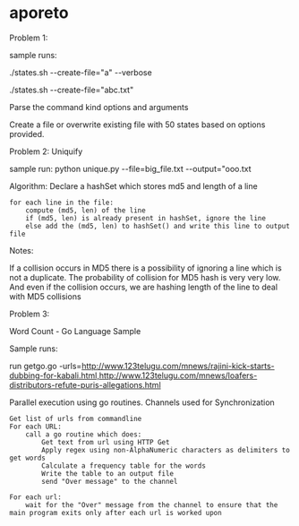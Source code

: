 # aporeto

Problem 1:

sample runs:

./states.sh --create-file="a" --verbose

./states.sh --create-file="abc.txt"


Parse the command kind options and arguments

Create a file or overwrite existing file with 50 states based on options provided.



Problem 2:
Uniquify

sample run:
python unique.py --file=big_file.txt --output="ooo.txt

Algorithm:
	Declare a hashSet which stores md5 and length of a line
	
	for each line in the file:
		compute (md5, len) of the line
		if (md5, len) is already present in hashSet, ignore the line
		else add the (md5, len) to hashSet() and write this line to output file

Notes:

If a collision occurs in MD5 there is a possibility of ignoring a line which is not a duplicate.
The probability of collision for MD5 hash is very very low.
And even if the collision occurs, we are hashing length of the line to deal with MD5 collisions




Problem 3:

Word Count - Go Language Sample

Sample runs:

run getgo.go -urls=http://www.123telugu.com/mnews/rajini-kick-starts-dubbing-for-kabali.html,http://www.123telugu.com/mnews/loafers-distributors-refute-puris-allegations.html


Parallel execution using go routines. Channels used for Synchronization

    Get list of urls from commandline
    For each URL:
		call a go routine which does:
			Get text from url using HTTP Get
			Apply regex using non-AlphaNumeric characters as delimiters to get words
			Calculate a frequency table for the words
			Write the table to an output file
			send "Over message" to the channel

	For each url:
		wait for the "Over" message from the channel to ensure that the main program exits only after each url is worked upon
